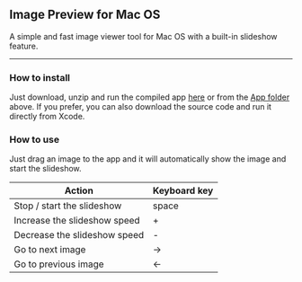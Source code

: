Image Preview for Mac OS
-------------

A simple and fast image viewer tool for Mac OS with a built-in slideshow feature.

----------

### How to install
Just download, unzip and run the compiled app [here](https://github.com/renatosc/imagepreview/tree/master/App/ImagePreview.zip) or from the [App folder](https://github.com/renatosc/imagepreview/tree/master/App/) above. If you prefer, you can also download the source code and run it directly from Xcode.


### How to use
Just drag an image to the app and it will automatically show the image and start the slideshow.

Action     | Keyboard key
-------- | ---
Stop / start the slideshow | space
Increase the slideshow speed    | +
Decrease the slideshow speed    | -
Go to next image    | ->
Go to previous image    | <-
